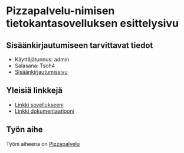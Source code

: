 # Pizzapalvelu-nimisen tietokantasovelluksen esittelysivu

## Sisäänkirjautumiseen tarvittavat tiedot
* Käyttäjätunnus: admin
* Salasana: Tsoh4
* [Sisäänkirjautumissivu](http://xhexhex.users.cs.helsinki.fi/pizzapalvelu/asiakas/kirjaudu)

## Yleisiä linkkejä

* [Linkki sovellukseeni](http://xhexhex.users.cs.helsinki.fi/pizzapalvelu/)
* [Linkki dokumentaatiooni](https://github.com/morgulcore/Pizzapalvelu/blob/master/doc/dokumentaatio.pdf)

## Työn aihe

Työni aiheena on [Pizzapalvelu](http://advancedkittenry.github.io/suunnittelu_ja_tyoymparisto/aiheet/Pizzapalvelu.html)
